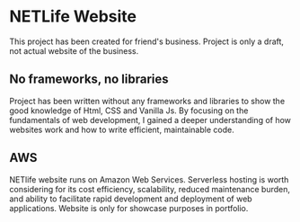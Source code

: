 # NETLife Website

This project has been created for friend's business. 
Project is only a draft, not actual website of the business.

## No frameworks, no libraries
Project has been written without any frameworks and libraries to show the good knowledge of Html, CSS and Vanilla Js.
By focusing on the fundamentals of web development, I gained a deeper understanding of how websites work and how to write efficient, maintainable code.


## AWS
NETlife website runs on Amazon Web Services.
Serverless hosting is worth considering for its cost efficiency, scalability, reduced maintenance burden, and ability to facilitate rapid development and deployment of web applications.
Website is only for showcase purposes in portfolio.

